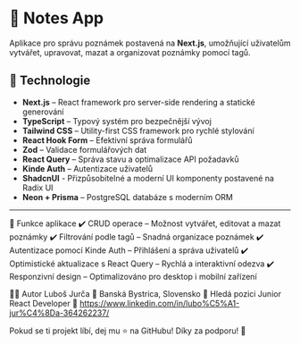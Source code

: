 # 📝 Notes App

Aplikace pro správu poznámek postavená na **Next.js**, umožňující uživatelům vytvářet, upravovat, mazat a organizovat poznámky pomocí tagů.

## 🚀 Technologie

- **Next.js** – React framework pro server-side rendering a statické generování
- **TypeScript** – Typový systém pro bezpečnější vývoj
- **Tailwind CSS** – Utility-first CSS framework pro rychlé stylování
- **React Hook Form** – Efektivní správa formulářů
- **Zod** – Validace formulářových dat
- **React Query** – Správa stavu a optimalizace API požadavků
- **Kinde Auth** – Autentizace uživatelů
- **ShadcnUI** -  Přizpůsobitelné a moderní UI komponenty postavené na Radix UI
- **Neon + Prisma** – PostgreSQL databáze s moderním ORM

---

📌 Funkce aplikace
✔️ CRUD operace – Možnost vytvářet, editovat a mazat poznámky
✔️ Filtrování podle tagů – Snadná organizace poznámek
✔️ Autentizace pomocí Kinde Auth – Přihlášení a správa uživatelů
✔️ Optimistické aktualizace s React Query – Rychlá a interaktivní odezva
✔️ Responzivní design – Optimalizováno pro desktop i mobilní zařízení


👨‍💻 Autor
Luboš Jurča
📍 Banská Bystrica, Slovensko
💼 Hledá pozici Junior React Developer
📧 https://www.linkedin.com/in/lubo%C5%A1-jur%C4%8Da-364262237/

Pokud se ti projekt líbí, dej mu ⭐ na GitHubu!
Díky za podporu! 🚀
